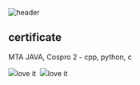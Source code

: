![header](https://capsule-render.vercel.app/api?type=waving&color=black&fontColor=White&text=KIMMINA&fontSize=20)
<h2>certificate</h2>
<p>MTA JAVA, Cospro 2 - cpp, python, c </p>
<img src="https://img.shields.io/badge/C-A8B9CC?style=flat-square&logo=C&logoColor=white"/>love it</a>&nbsp 
<img src="https://img.shields.io/badge/C-A8B9CC?style=flat-square&logo=CPP&logoColor=white"/>love it</a>&nbsp 
